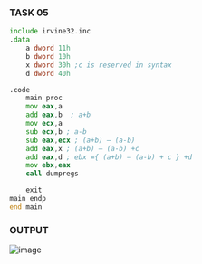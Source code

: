 ### TASK 05
``` asm
include irvine32.inc
.data
	a dword 11h
	b dword 10h
	x dword 30h ;c is reserved in syntax
	d dword 40h

.code
	main proc
	mov eax,a
	add eax,b  ; a+b
	mov ecx,a
	sub ecx,b ; a-b
	sub eax,ecx ; (a+b) – (a-b) 
	add eax,x ; (a+b) – (a-b) +c
	add eax,d ; ebx ={ (a+b) – (a-b) + c } +d
	mov ebx,eax
	call dumpregs

	exit
main endp
end main 

```
### OUTPUT
![image](https://github.com/user-attachments/assets/ffbf4f4b-bacc-4903-bb9c-f8fd7cdf6f15)
